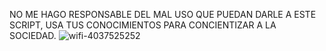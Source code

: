 NO ME HAGO RESPONSABLE DEL MAL USO QUE PUEDAN DARLE A ESTE SCRIPT, USA TUS CONOCIMIENTOS PARA CONCIENTIZAR A LA SOCIEDAD.
![wifi-4037525252](https://user-images.githubusercontent.com/117610367/211168511-27cb64d0-cbda-4cba-a378-dd2df636ff61.jpeg)
